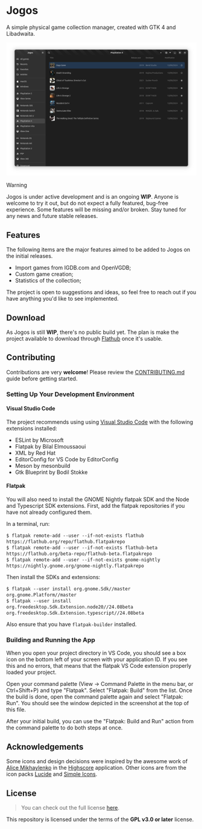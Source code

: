 # Jogos

A simple physical game collection manager, created with GTK 4 and Libadwaita.

<p align="center">
  <picture style="width: 90%">
    <source media="(prefers-color-scheme: dark)" srcset="./.github/images/screenshot-dark.png">
    <source media="(prefers-color-scheme: light)" srcset="./.github/images/screenshot-light.png">
    <img alt="Screenshot of Jogos" src="./.github/images/screenshot-dark.png">
  </picture>
</p>

> [!WARNING]
> Jogos is under active development and is an ongoing **WIP**. Anyone is welcome
> to try it out, but do not expect a fully featured, bug-free experience. Some
> features will be missing and/or broken. Stay tuned for any news and future
> stable releases.

## Features

The following items are the major features aimed to be added to Jogos on the
initial releases.

- Import games from IGDB.com and OpenVGDB;
- Custom game creation;
- Statistics of the collection;

The project is open to suggestions and ideas, so feel free to reach out
if you have anything you'd like to see implemented.

## Download

As Jogos is still **WIP**, there's no public build yet. The plan is make
the project available to download through [Flathub] once it's usable.

[Flathub]: https://flathub.org/

## Contributing

Contributions are very **welcome**! Please review the [CONTRIBUTING.md] guide
before getting started.

[CONTRIBUTING.md]: CONTRIBUTING.md

### Setting Up Your Development Environment

#### Visual Studio Code

The project recommends using using [Visual Studio Code] with the following
extensions installed:

- ESLint by Microsoft
- Flatpak by Bilal Elmoussaoui
- XML by Red Hat
- EditorConfig for VS Code by EditorConfig
- Meson by mesonbuild
- Gtk Blueprint by Bodil Stokke

[Visual Studio Code]: https://flathub.org/apps/com.visualstudio.code

#### Flatpak

You will also need to install the GNOME Nightly flatpak SDK and the Node and
Typescript SDK extensions. First, add the flatpak repositories if you have
not already configured them.

In a terminal, run:

```console
$ flatpak remote-add --user --if-not-exists flathub https://flathub.org/repo/flathub.flatpakrepo
$ flatpak remote-add --user --if-not-exists flathub-beta https://flathub.org/beta-repo/flathub-beta.flatpakrepo
$ flatpak remote-add --user --if-not-exists gnome-nightly https://nightly.gnome.org/gnome-nightly.flatpakrepo
```

Then install the SDKs and extensions:

```console
$ flatpak --user install org.gnome.Sdk//master org.gnome.Platform//master
$ flatpak --user install org.freedesktop.Sdk.Extension.node20//24.08beta org.freedesktop.Sdk.Extension.typescript//24.08beta
```

Also ensure that you have `flatpak-builder` installed.

### Building and Running the App

When you open your project directory in VS Code, you should see a box icon on
the bottom left of your screen with your application ID. If you see this and
no errors, that means that the flatpak VS Code extension properly loaded
your project.

Open your command palette (View -> Command Palette in the menu bar, or
Ctrl+Shift+P) and type "Flatpak". Select "Flatpak: Build" from the list.
Once the build is done, open the command palette again and select
"Flatpak: Run". You should see the window depicted in the screenshot
at the top of this file.

After your initial build, you can use the "Flatpak: Build and Run" action
from the command palette to do both steps at once.

## Acknowledgements

Some icons and design decisions were inspired by the awesome work of
[Alice Mikhaylenko] in the [Highscore] application. Other icons are
from the icon packs [Lucide] and [Simple Icons].

[Alice Mikhaylenko]: https://gitlab.gnome.org/alicem
[Highscore]: https://gitlab.gnome.org/World/highscore
[Lucide]: https://lucide.dev
[Simple Icons]: https://simpleicons.org

## License

> You can check out the full license [here](LICENSE).

This repository is licensed under the terms of the **GPL v3.0 or later** license.
